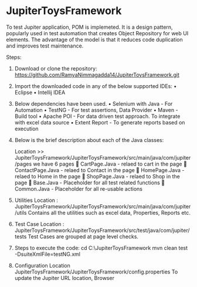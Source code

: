 # JupiterToysFramework

To test Jupiter application, POM is implemeted. It is a design pattern, popularly used in test automation that creates Object Repository for web UI elements. The advantage of the model is that it reduces code duplication and improves test maintenance.

Steps:

1. Download or clone the repository: https://github.com/RamyaNimmagadda14/JupiterToysFramework.git
2. Import the downloaded code in any of the below supported IDEs:
	•	Eclipse
	•	Intellij IDEA
3. Below dependencies have been used.
	•	Selenium with Java - For Automation
	•	TestNG  - For test assertions, Data Provider
	•	Maven - Build tool
	•	Apache POI - For data driven test approach. To integrate with excel data source
	•	Extent Report - To generate reports based on execution

4. Below is the brief description about each of the Java classes:

	Location >> JupiterToysFramework/JupiterToysFramework/src/main/java/com/jupiter/pages
	we have  6 pages
		CartPage.Java - relaed to cart in the page
		ContactPage.Java - relaed to Contact in the page
		HomePage.Java - relaed to Home in the page
		ShopPage.Java - relaed to Shop in the page
		Base.Java - Placeholder for all test related functions
		Common.Java - Placeholder for all re-usable actions

5. Utilities Location : JupiterToysFramework/JupiterToysFramework/src/main/java/com/jupiter/utils
   Contains all the utilities such as excel data, Properties, Reports etc.

6. Test Case Location : JupiterToysFramework/JupiterToysFramework/src/test/java/com/jupiter/tests
	Test Cases are grouped at page level checks. 
	
7. Steps to execute the code:
	cd C:\JupiterToysFramework
    mvn clean test -DsuiteXmlFile=testNG.xml

8. Configuration Location JupiterToysFramework/JupiterToysFramework/config.properties
	To update the Jupiter URL location, Browser